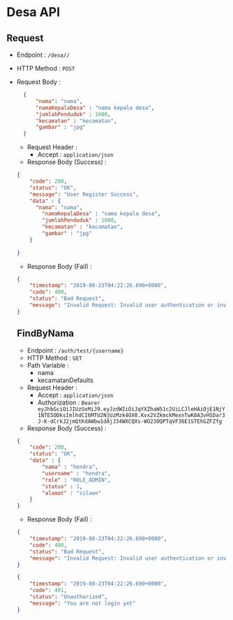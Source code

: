 # Desa API

## Request

+ Endpoint : ``/desa//``
+ HTTP Method : `POST`
+ Request Body :

    ```json
      {
          "nama": "nama",
          "namaKepalaDesa" : "nama kepala desa",
          "jumlahPenduduk" : 1000,
          "kecamatan" : "kecamatan",
          "gambar" : "jpg"
      }
  ```
  
  + Request Header :
    + Accept : `application/json`
  + Response Body (Success) :
  
  ```json
  {
      "code": 200,
      "status": "OK",
      "message": "User Register Success",
      "data" : {
        "nama": "nama",
          "namaKepalaDesa" : "nama kepala desa",
          "jumlahPenduduk" : 1000,
          "kecamatan" : "kecamatan",
          "gambar" : "jpg"
      }
       
  }
  ```
  + Response Body (Fail) :
  
  ```json
  {
      "timestamp": "2019-08-23T04:22:26.690+0000",
      "code": 400,
      "status": "Bad Request",
      "message": "Invalid Request: Invalid user authentication or invalid request format"
  }
  ```
  
  ## FindByNama
  
  + Endpoint : ``/auth/test/{username}``
  + HTTP Method : `GET`
  + Path Variable :
    + nama
    + kecamatanDefaults
  + Request Header :
    + Accept : `application/json`
    + Authorization : `Bearer eyJhbGciOiJIUzUxMiJ9.eyJzdWIiOiJqYXZhaW51c2UiLCJleHAiOjE1NjY1NTE5ODksImlhdCI6MTU2NjUzMzk4OX0.Kvx2VZkmckMexnTwK8A3vHSDar3J-K-dCrkJ2jmQtKdAWbw1dAjJ34WXCQXs-WO23OQPTqVF36E1STEhGZFZfg`
  + Response Body (Success) :
  
  ```json
  {
      "code": 200,
      "status": "OK",
      "data" : {
          "nama" : "hendra",
          "username" : "hendra",
          "role" : "ROLE_ADMIN",
          "status" : 1,
          "alamat" : "silaen"  
      }   
  }
  ```
  + Response Body (Fail) :
  
  ```json
  {
      "timestamp": "2019-08-23T04:22:26.690+0000",
      "code": 400,
      "status": "Bad Request",
      "message": "Invalid Request: Invalid user authentication or invalid request format"
  }
  ```
  
  ```json
  {
      "timestamp": "2019-08-23T04:22:26.690+0000",
      "code": 401,
      "status": "Unauthorized",
      "message": "You are not login yet"
  }
  ```
  
  
